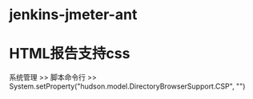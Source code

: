 # jenkins-jmeter-ant
# HTML报告支持css
系统管理 >> 脚本命令行 >>
System.setProperty("hudson.model.DirectoryBrowserSupport.CSP", "")
